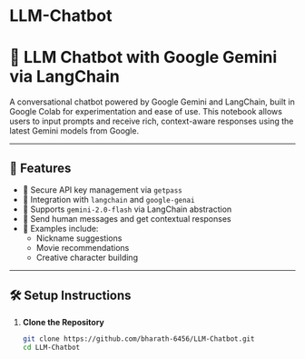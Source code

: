 # LLM-Chatbot
# 🤖 LLM Chatbot with Google Gemini via LangChain

A conversational chatbot powered by Google Gemini and LangChain, built in Google Colab for experimentation and ease of use. This notebook allows users to input prompts and receive rich, context-aware responses using the latest Gemini models from Google.

---

## 🚀 Features

- 🔐 Secure API key management via `getpass`
- 🤝 Integration with `langchain` and `google-genai`
- 🧠 Supports `gemini-2.0-flash` via LangChain abstraction
- 💬 Send human messages and get contextual responses
- 📌 Examples include:
  - Nickname suggestions
  - Movie recommendations
  - Creative character building

---

## 🛠️ Setup Instructions

1. **Clone the Repository**
   ```bash
   git clone https://github.com/bharath-6456/LLM-Chatbot.git
   cd LLM-Chatbot
